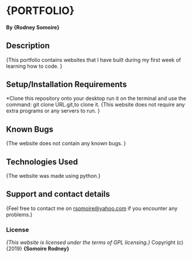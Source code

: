 # {PORTFOLIO}


#### By **{Rodney Somoire}**
## Description
{This portfolio contains websites that I have built during my first week of learning how to code. }


## Setup/Installation Requirements
*Clone this repository onto your desktop run it on the terminal and use the command: git clone URL.git,to clone it.
{This website does not require any extra programs or any servers to run. }



## Known Bugs

{The website does not contain any known bugs. }


## Technologies Used
{The website was made using python.}


## Support and contact details
{Feel free to contact me on rsomoire@yahoo.com if you encounter any problems.}


### License
*{This website is licensed under the terms of GPL licensing.}*
Copyright (c) {2019} **{Somoire Rodney}**
